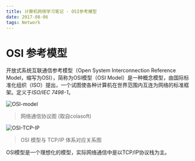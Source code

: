 ```yaml
---
title: 计算机网络学习笔记 - OSI参考模型
date: 2017-08-06
tags: Network
---
```


# OSI 参考模型

开放式系统互联通信参考模型（Open System Interconnection Reference Model，缩写为OSI），简称为OSI模型（OSI Model）是一种概念模型，由国际标准化组织（ISO）提出，一个试图使各种计算机在世界范围内互连为网络的标准框架。定义于*ISO/IEC 7498-1*。

![OSI-model](./osi-model.png)

> 网络通信协议图 (取自colasoft)

![OSI-TCP-IP](./osi-tcp-ip.png)

> OSI 模型与 TCP/IP 体系对应关系图

OSI模型是一个理想化的模型，实际网络通信中是以TCP/IP协议栈为主。

